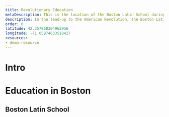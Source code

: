 ```yaml
---
title: Revolutionary Education
metaDescription: This is the location of the Boston Latin School during the American Revolution.
description: In the lead-up to the American Revolution, the Boston Latin School educated Boston's youth on academic topics and revolutionary ideology.
order: 0
latitude: 42.357868304962956
longitude: -71.05974633518427
resources:
- demo-resource
---
```


# Intro

# Education in Boston

## Boston Latin School

